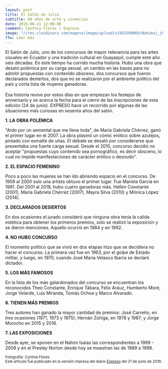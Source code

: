 ```yaml
---
layout: post
title: El Salón de Julio
subtitle: 60 años de arte y vivencias
date: 2019-06-21 12:00:00
comment: Cynthia Flores | Expreso
image: "//res.cloudinary.com/magnvs/image/upload/v1561580869/Nahimsj_j6majm.jpg"
ffw: Leer más
---
```

El Salón de Julio, uno de los concursos de mayor relevancia para las artes visuales en Ecuador y una tradición cultural en Guayaquil, cumple este año seis décadas. En este tiempo ha corrido mucha historia. Hubo una obra que desató polémica por su carga sexual, un cambio en las bases para no admitir propuestas con contenido obsceno, dos concursos que fueron declarados desiertos, dos que no se realizaron por el ambiente político del país y corta lista de mujeres ganadoras. <br /> <br/>Esa historia revive por estos días en que empiezan los festejos de aniversario y se acerca la fecha para el cierre de las inscripciones de esta edición (24 de junio). EXPRESO hace un recorrido por algunas de las situaciones más curiosas en sesenta años del salón.  

**1. LA OBRA POLÉMICA**  


"Ardo por un semental que me llene toda", de María Gabriela Chérrez, ganó el primer lugar en el 2007. La obra plasmó un cómic erótico sobre azulejos, pintado con esmalte de uñas. El debate se desató por considerarse que presentaba una fuerte carga sexual. Desde el 2010, concurso decidió no aceptar "propuestas cuyo contenido sea pornográfico, es decir obsceno, lo cual no impide manifestaciones de carácter erótico o desnudo".  

**2. EL ESPACIO FEMENINO**  


Poco a poco las mujeres se han ido abriendo espacio en el concurso. De 1959 al 2000 solo una artista obtuvo el primer lugar. Fue Mariela García en 1981. Del 2001 al 2018, hubo cuatro ganadoras más. Hellen Constante (2001), María Gabriela Chérrez (2007), Mayra Silva (2010) y Mónica López (2014).  

**3. DECLARADOS DESIERTOS**  


En dos ocasiones el jurado consideró que ninguna obra tenía la calida estética para obtener los primeros premios, solo se realizó la exposición y se dieron menciones. Aquello ocurrió en 1984 y en 1992.  

**4. NO HUBO CONCURSO**  


El momento político que se vivió en dos etapas hizo que se decidiera no hacer el concurso. La primera vez fue en 1963, por el golpe de Estado militar, y luego, en 1970, cuando José María Velasco Ibarra se declaró dictador.  

**5. LOS MÁS FAMOSOS**  


En la lista de los más galardonados del concurso se encuentran los reconocidos Theo Constante, Enrique Tábara, Félix Aráuz, Humberto Moré, Jorge Velarde, Luis Miranda, Tomás Ochoa y Marco Alvarado.  

**6. TIENEN MÁS PREMIOS**  


Tres autores han ganado la mayor cantidad de premios: José Carreño, en tres ocasiones (1971, 1973 y 1975); Hernán Zúñiga, en 1978 y 1987; y Jorge Morocho en 2015 y 2016.  

**7. LAS EXPOSICIONES**  


Desde ayer, se xponen en el Nahim Isaías las correspondientes a 1999 - 2008 y en el Presley Norton desde hoy se muestran las de 1989 a 1998.  


<small>Fotografía: Cynthia Flores<br />Este artículo fue publicado en la versión impresa del diario [Expreso](//www.expreso.ec) del 21 de junio de 2019.</small>
